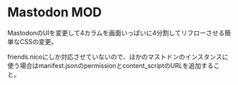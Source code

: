 # Mastodon MOD

MastodonのUIを変更して4カラムを画面いっぱいに4分割してリフローさせる簡単なCSSの変更。

friends.nicoにしか対応させていないので、ほかのマストドンのインスタンスに使う場合はmanifest.jsonのpermissionとcontent_scriptのURLを追加すること。


